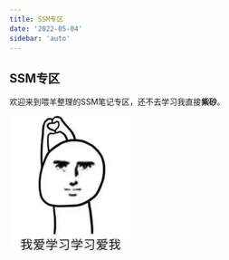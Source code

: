 ```yaml
---
title: SSM专区
date: '2022-05-04'
sidebar: 'auto'
---
```


## SSM专区

欢迎来到喂羊整理的SSM笔记专区，还不去学习我直接**紫砂**。

![image-20220504231135610](./SSM.assets/image-20220504231135610.png)

